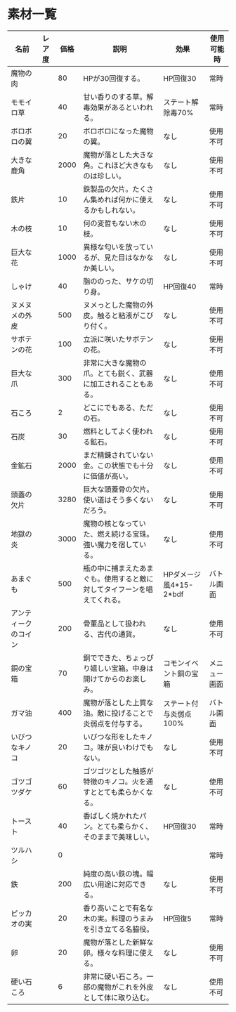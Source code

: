 # 素材一覧

| 名前 | レア度 | 価格 | 説明 | 効果 | 使用可能時 |
| --- | --- | --- | --- | --- | --- |
| 魔物の肉 |  | 80 | HPが30回復する。 | HP回復30 | 常時 |
| モモイロ草 |  | 40 | 甘い香りのする草。解毒効果があるといわれる。 | ステート解除毒70% | 常時 |
| ボロボロの翼 |  | 20 | ボロボロになった魔物の翼。 | なし | 使用不可 |
| 大きな鹿角 |  | 2000 | 魔物が落とした大きな角。これほど大きなものは珍しい。 | なし | 使用不可 |
| 鉄片 |  | 10 | 鉄製品の欠片。たくさん集めれば何かに使えるかもしれない。 | なし | 使用不可 |
| 木の枝 |  | 10 | 何の変哲もない木の枝。 | なし | 使用不可 |
| 巨大な花 |  | 1000 | 異様な匂いを放っているが、見た目はなかなか美しい。 | なし | 使用不可 |
| しゃけ |  | 40 | 脂ののった、サケの切り身。 | HP回復40 | 常時 |
| ヌメヌメの外皮 |  | 500 | ヌメっとした魔物の外皮。触ると粘液がこびり付く。 | なし | 使用不可 |
| サボテンの花 |  | 100 | 立派に咲いたサボテンの花。 | なし | 使用不可 |
| 巨大な爪 |  | 300 | 非常に大きな魔物の爪。とても鋭く、武器に加工されることもある。 | なし | 使用不可 |
| 石ころ |  | 2 | どこにでもある、ただの石。 | なし | 使用不可 |
| 石炭 |  | 30 | 燃料としてよく使われる鉱石。 | なし | 使用不可 |
| 金鉱石 |  | 2000 | まだ精錬されていない金。この状態でも十分に価値が高い。 | なし | 使用不可 |
| 頭蓋の欠片 |  | 3280 | 巨大な頭蓋骨の欠片。使い道はそう多くないだろう。 | なし | 使用不可 |
| 地獄の炎 |  | 3000 | 魔物の核となっていた、燃え続ける宝珠。強い魔力を宿している。 | なし | 使用不可 |
| あまぐも |  | 500 | 瓶の中に捕まえたあまぐも。使用すると敵に対してタイフーンを唱えてくれる。 | HPダメージ風4\*15-2\*bdf | バトル画面 |
| アンティークのコイン |  | 200 | 骨董品として扱われる、古代の通貨。 | なし | 使用不可 |
| 銅の宝箱 |  | 70 | 銅でできた、ちょっぴり嬉しい宝箱。中身は開けてからのお楽しみ。 | コモンイベント銅の宝箱 | メニュー画面 |
| ガマ油 |  | 400 | 魔物が落とした上質な油。敵に投げることで炎弱点を付与する。 | ステート付与炎弱点100% | バトル画面 |
| いびつなキノコ |  | 20 | いびつな形をしたキノコ。味が良いわけでもない。 | なし | 使用不可 |
| ゴツゴツダケ |  | 60 | ゴツゴツとした触感が特徴のキノコ。火を通すととても柔らかくなる。 | なし | 使用不可 |
| トースト |  | 40 | 香ばしく焼かれたパン。とても柔らかく、そのままで美味しい。 | HP回復30 | 常時 |
| ツルハシ |  | 0 |  |  | 常時 |
| 鉄 |  | 200 | 純度の高い鉄の塊。幅広い用途に対応できる。 | なし | 使用不可 |  
| ピッカオの実 |  | 20 | 香り高いことで有名な木の実。料理のうまみを引き立てる名脇役。 | HP回復5 | 常時 |
| 卵 |  | 20 | 魔物が落とした新鮮な卵。様々な料理に使える。 | なし | 使用不可 |
| 硬い石ころ |  | 6 | 非常に硬い石ころ。一部の魔物がこれを外皮として体に取り込む。 | なし | 使用不可 |
